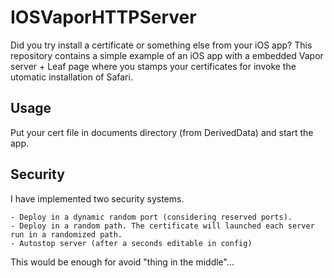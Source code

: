 # IOSVaporHTTPServer
Did you try install a certificate or something else from your iOS app? 
This repository contains a simple example of an iOS app with a embedded Vapor server + Leaf page where you stamps your certificates for invoke the utomatic installation of Safari.

## Usage
Put your cert file in documents directory (from DerivedData) and start the app.

## Security
I have implemented two security systems.
```
- Deploy in a dynamic random port (considering reserved ports).
- Deploy in a random path. The certificate will launched each server run in a randomized path.
- Autostop server (after a seconds editable in config)
```

This would be enough for avoid "thing in the middle"... 
